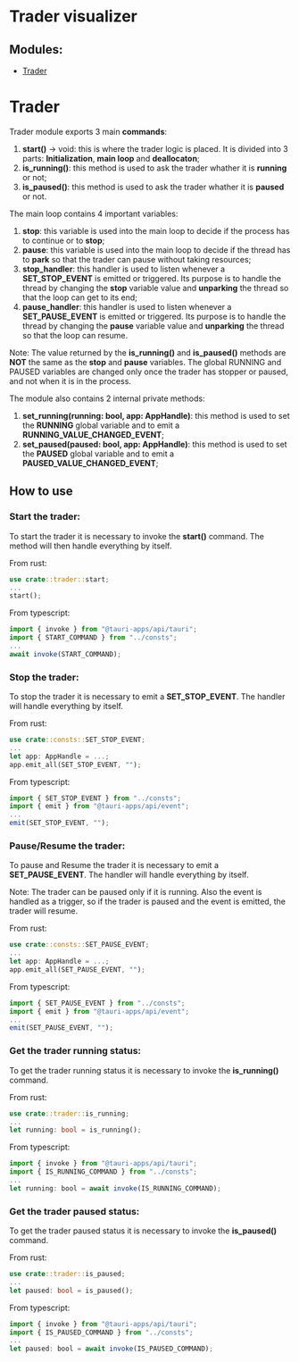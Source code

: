 # Trader visualizer

## Modules: 
- [Trader](#Trader)

# <a href="Trader"></a> Trader
Trader module exports 3 main **commands**: 
1. **start()** -> void: this is where the trader logic is placed. It is divided into 3 parts: **Initialization**, **main loop** and **deallocaton**;
2. **is_running()**: this method is used to ask the trader whather it is **running** or not;
3. **is_paused()**: this method is used to ask the trader whather it is **paused** or not.

The main loop contains 4 important variables: 
1. **stop**: this variable is used into the main loop to decide if the process has to continue or to **stop**;
2. **pause**: this variable is used into the main loop to decide if the thread has to **park** so that the trader can pause without taking resources;
3. **stop_handler**: this handler is used to listen whenever a **SET_STOP_EVENT** is emitted or triggered. Its purpose is to handle the thread by changing the **stop** variable value and **unparking** the thread so that the loop can get to its end;
4. **pause_handler**: this handler is used to listen whenever a **SET_PAUSE_EVENT** is emitted or triggered. Its purpose is to handle the thread by changing the **pause** variable value and **unparking** the thread so that the loop can resume.

Note: The value returned by the **is_running()** and **is_paused()** methods are **NOT** the same as the **stop** and **pause** variables. The global RUNNING and PAUSED variables are changed only once the trader has stopper or paused, and not when it is in the process.

The module also contains 2 internal private methods: 
1. **set_running(running: bool, app: AppHandle)**: this method is used to set the **RUNNING** global variable and to emit a **RUNNING_VALUE_CHANGED_EVENT**;
2. **set_paused(paused: bool, app: AppHandle)**: this method is used to set the **PAUSED** global variable and to emit a **PAUSED_VALUE_CHANGED_EVENT**;

## How to use

### Start the trader:
To start the trader it is necessary to invoke the **start()** command. The method will then handle everything by itself.

From rust: 
```rust
use crate::trader::start;
...
start();
```

From typescript: 
```typescript
import { invoke } from "@tauri-apps/api/tauri";
import { START_COMMAND } from "../consts";
...
await invoke(START_COMMAND);
```

### Stop the trader: 
To stop the trader it is necessary to emit a **SET_STOP_EVENT**. The handler will handle everything by itself.

From rust: 
```rust
use crate::consts::SET_STOP_EVENT;
...
let app: AppHandle = ...;
app.emit_all(SET_STOP_EVENT, "");
```

From typescript: 
```typescript
import { SET_STOP_EVENT } from "../consts";
import { emit } from "@tauri-apps/api/event";
...
emit(SET_STOP_EVENT, "");
```

### Pause/Resume the trader: 
To pause and Resume the trader it is necessary to emit a **SET_PAUSE_EVENT**. The handler will handle everything by itself.

Note: The trader can be paused only if it is running. Also the event is handled as a trigger, so if the trader is paused and the event is emitted, the trader will resume.

From rust: 
```rust
use crate::consts::SET_PAUSE_EVENT;
...
let app: AppHandle = ...;
app.emit_all(SET_PAUSE_EVENT, "");
```

From typescript: 
```typescript
import { SET_PAUSE_EVENT } from "../consts";
import { emit } from "@tauri-apps/api/event";
...
emit(SET_PAUSE_EVENT, "");
```

### Get the trader running status:
To get the trader running status it is necessary to invoke the **is_running()** command.

From rust: 
```rust
use crate::trader::is_running;
...
let running: bool = is_running();
```

From typescript: 
```typescript
import { invoke } from "@tauri-apps/api/tauri";
import { IS_RUNNING_COMMAND } from "../consts";
...
let running: bool = await invoke(IS_RUNNING_COMMAND);
```

### Get the trader paused status:
To get the trader paused status it is necessary to invoke the **is_paused()** command.

From rust: 
```rust
use crate::trader::is_paused;
...
let paused: bool = is_paused();
```

From typescript: 
```typescript
import { invoke } from "@tauri-apps/api/tauri";
import { IS_PAUSED_COMMAND } from "../consts";
...
let paused: bool = await invoke(IS_PAUSED_COMMAND);
```